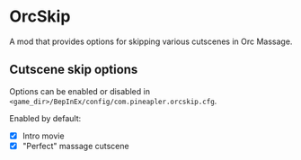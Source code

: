 # OrcSkip

A mod that provides options for skipping various cutscenes in Orc Massage.

## Cutscene skip options

Options can be enabled or disabled in `<game_dir>/BepInEx/config/com.pineapler.orcskip.cfg`.

Enabled by default:
- [X] Intro movie
- [X] "Perfect" massage cutscene

<!--
- [ ] Story cutscenes (this is for modders, you should play the game with this disabled!)
-->
